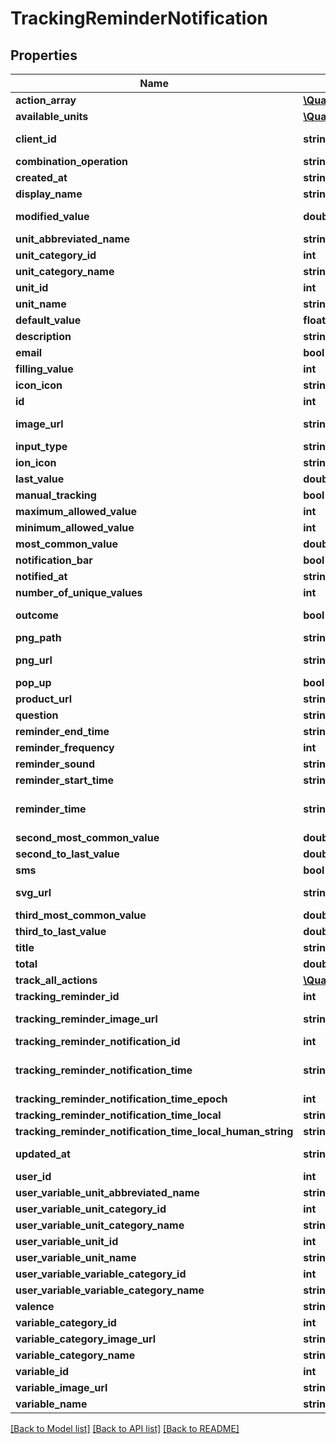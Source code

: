 # TrackingReminderNotification

## Properties
Name | Type | Description | Notes
------------ | ------------- | ------------- | -------------
**action_array** | [**\QuantiModo\Client\Model\TrackingReminderNotificationAction[]**](TrackingReminderNotificationAction.md) |  | 
**available_units** | [**\QuantiModo\Client\Model\Unit[]**](Unit.md) |  | 
**client_id** | **string** | Your QuantiModo client id can be obtained by creating an app at https://builder.quantimo.do | [optional] 
**combination_operation** | **string** | The way multiple measurements are aggregated over time | [optional] 
**created_at** | **string** | Ex: 2017-07-29 20:49:54 UTC ISO 8601 YYYY-MM-DDThh:mm:ss | [optional] 
**display_name** | **string** | Ex: Trader Joe&#39;s Bedtime Tea | [optional] 
**modified_value** | **double** | Is the user specified default value or falls back to the last value in user unit. Good for initializing input fields | [optional] 
**unit_abbreviated_name** | **string** | Ex: /5 | [optional] 
**unit_category_id** | **int** | Ex: 5 | [optional] 
**unit_category_name** | **string** | Ex: Rating | [optional] 
**unit_id** | **int** | Ex: 10 | [optional] 
**unit_name** | **string** | Ex: 1 to 5 Rating | [optional] 
**default_value** | **float** | Default value to use for the measurement when tracking | [optional] 
**description** | **string** | Ex: positive | [optional] 
**email** | **bool** | True if the reminders should be delivered via email | [optional] 
**filling_value** | **int** | Ex: 0 | 
**icon_icon** | **string** | Ex: ion-sad-outline | [optional] 
**id** | **int** | id for the specific PENDING tracking remidner | 
**image_url** | **string** | Ex: https://rximage.nlm.nih.gov/image/images/gallery/original/55111-0129-60_RXNAVIMAGE10_B051D81E.jpg | [optional] 
**input_type** | **string** | Ex: happiestFaceIsFive | [optional] 
**ion_icon** | **string** | Ex: ion-happy-outline | [optional] 
**last_value** | **double** | Ex: 3 | [optional] 
**manual_tracking** | **bool** | Ex: 1 | [optional] 
**maximum_allowed_value** | **int** | Ex: 5 | [optional] 
**minimum_allowed_value** | **int** | Ex: 1 | [optional] 
**most_common_value** | **double** | Ex: 3 | [optional] 
**notification_bar** | **bool** | True if the reminders should appear in the notification bar | [optional] 
**notified_at** | **string** | Ex: UTC ISO 8601 YYYY-MM-DDThh:mm:ss | [optional] 
**number_of_unique_values** | **int** | Ex: 5 | [optional] 
**outcome** | **bool** | Indicates whether or not the variable is usually an outcome of interest such as a symptom or emotion | [optional] 
**png_path** | **string** | Ex: img/variable_categories/emotions.png | [optional] 
**png_url** | **string** | Ex: https://quantimodo.quantimo.do/ionic/Modo/www/img/variable_categories/emotions.png | [optional] 
**pop_up** | **bool** | True if the reminders should appear as a popup notification | [optional] 
**product_url** | **string** | Link to associated product for purchase | [optional] 
**question** | **string** | Ex: How is your overall mood? | [optional] 
**reminder_end_time** | **string** | Ex: 01-01-2018 | [optional] 
**reminder_frequency** | **int** | How often user should be reminded in seconds. Ex: 86400 | [optional] 
**reminder_sound** | **string** | String identifier for the sound to accompany the reminder | [optional] 
**reminder_start_time** | **string** | Earliest time of day at which reminders should appear in UTC HH:MM:SS format | [optional] 
**reminder_time** | **string** | UTC ISO 8601 YYYY-MM-DDThh:mm:ss timestamp for the specific time the variable should be tracked in UTC.  This will be used for the measurement startTime if the track endpoint is used. | [optional] 
**second_most_common_value** | **double** | Ex: 4 | [optional] 
**second_to_last_value** | **double** | Ex: 1 | [optional] 
**sms** | **bool** | True if the reminders should be delivered via SMS | [optional] 
**svg_url** | **string** | Ex: https://quantimodo.quantimo.do/ionic/Modo/www/img/variable_categories/emotions.svg | [optional] 
**third_most_common_value** | **double** | Ex: 2 | [optional] 
**third_to_last_value** | **double** | Ex: 2 | [optional] 
**title** | **string** | Ex: Rate Overall Mood | [optional] 
**total** | **double** | Ex: 3 | [optional] 
**track_all_actions** | [**\QuantiModo\Client\Model\TrackingReminderNotificationTrackAllAction[]**](TrackingReminderNotificationTrackAllAction.md) |  | 
**tracking_reminder_id** | **int** | id for the repeating tracking remidner | [optional] 
**tracking_reminder_image_url** | **string** | Ex: https://rximage.nlm.nih.gov/image/images/gallery/original/55111-0129-60_RXNAVIMAGE10_B051D81E.jpg | [optional] 
**tracking_reminder_notification_id** | **int** | Ex: 5072482 | [optional] 
**tracking_reminder_notification_time** | **string** | UTC ISO 8601 YYYY-MM-DDThh:mm:ss timestamp for the specific time the variable should be tracked in UTC.  This will be used for the measurement startTime if the track endpoint is used. | [optional] 
**tracking_reminder_notification_time_epoch** | **int** | Ex: 1501534124 | [optional] 
**tracking_reminder_notification_time_local** | **string** | Ex: 15:48:44 | [optional] 
**tracking_reminder_notification_time_local_human_string** | **string** | Ex: 8PM Sun, May 1 | [optional] 
**updated_at** | **string** | When the record in the database was last updated. Use UTC ISO 8601 YYYY-MM-DDThh:mm:ss  datetime format. Time zone should be UTC and not local. | [optional] 
**user_id** | **int** | ID of User | [optional] 
**user_variable_unit_abbreviated_name** | **string** | Ex: /5 | [optional] 
**user_variable_unit_category_id** | **int** | Ex: 5 | [optional] 
**user_variable_unit_category_name** | **string** | Ex: Rating | [optional] 
**user_variable_unit_id** | **int** | Ex: 10 | [optional] 
**user_variable_unit_name** | **string** | Ex: 1 to 5 Rating | [optional] 
**user_variable_variable_category_id** | **int** | Ex: 1 | [optional] 
**user_variable_variable_category_name** | **string** | Ex: Emotions | [optional] 
**valence** | **string** | Ex: positive | [optional] 
**variable_category_id** | **int** | Ex: 1 | [optional] 
**variable_category_image_url** | **string** | Ex: https://maxcdn.icons8.com/Color/PNG/96/Cinema/theatre_mask-96.png | [optional] 
**variable_category_name** | **string** | Name of the variable category to be used when sending measurements | [optional] 
**variable_id** | **int** | Id for the variable to be tracked | [optional] 
**variable_image_url** | **string** | Ex: https://image.png | [optional] 
**variable_name** | **string** | Name of the variable to be used when sending measurements | [optional] 

[[Back to Model list]](../README.md#documentation-for-models) [[Back to API list]](../README.md#documentation-for-api-endpoints) [[Back to README]](../README.md)


